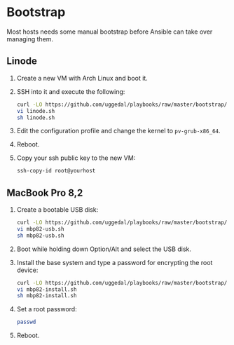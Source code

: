 Bootstrap
=========

Most hosts needs some manual bootstrap before Ansible can take over managing
them.

Linode
------

1. Create a new VM with Arch Linux and boot it.
2. SSH into it and execute the following:

    ```sh
    curl -LO https://github.com/uggedal/playbooks/raw/master/bootstrap/linode.sh
    vi linode.sh
    sh linode.sh
    ```
3. Edit the configuration profile and change the kernel to `pv-grub-x86_64`.
4. Reboot.
5. Copy your ssh public key to the new VM:

    ```sh
    ssh-copy-id root@yourhost
    ```

MacBook Pro 8,2
---------------

1. Create a bootable USB disk:

    ```sh
    curl -LO https://github.com/uggedal/playbooks/raw/master/bootstrap/mbp82-usb.sh
    vi mbp82-usb.sh
    sh mbp82-usb.sh
    ```
2. Boot while holding down Option/Alt and select the USB disk.
3. Install the base system and type a password for encrypting the root device:

    ```sh
    curl -LO https://github.com/uggedal/playbooks/raw/master/bootstrap/mbp82-install.sh
    vi mbp82-install.sh
    sh mbp82-install.sh
    ```
4. Set a root password:

    ```sh
    passwd
    ```
4. Reboot.
